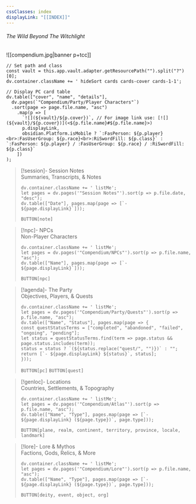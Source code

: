 ```yaml
---
cssClasses: index
displayLink: "[[INDEX]]"
---
```


###### <span class="head"> The Wild Beyond The Witchlight </span> 
![[compendium.jpg|banner p+tcc]]
 
```dataviewjs
// Set path and class
const vault = this.app.vault.adapter.getResourcePath("").split("?")[0];
dv.container.className += ' hideSort cards cards-cover cards-1-1';

// Display PC card table
dv.table(["cover", "name", "details"],
  dv.pages(`"Compendium/Party/Player Characters"`)
  .sort(page => page.file.name, "asc")
    .map(p => [
      `![](${vault}/${p.cover})`, // For image link use: [![](${vault}/${p.cover})](<${p.file.name}#${p.file.name}>)
      p.displayLink,
      obsidian.Platform.isMobile ? `:FasPerson: ${p.player}<br>:FasUserGroup: ${p.race}<br>:RiSwordFill: ${p.class}` : `:FasPerson: ${p.player} / :FasUserGroup: ${p.race} / :RiSwordFill: ${p.class}`
    ])
);
```

> [!session]-  Session Notes<br><span class="sub">Summaries, Transcripts, & Notes</span>
> ```dataviewjs
> dv.container.className += ' listMe';
> let pages = dv.pages('"Session Notes"').sort(p => p.file.date, "desc");  
>dv.table(["Date"], pages.map(page => [`- ${page.displayLink}`]));
>```
> `BUTTON[note]`

> [!npc]-   NPCs<br><span class="sub">Non-Player Characters</span>
> ```dataviewjs
> dv.container.className += ' listMe';
> let pages = dv.pages('"Compendium/NPCs"').sort(p => p.file.name, "asc");  
> dv.table(["Name"], pages.map(page => [`- ${page.displayLink}`]));
>```
> `BUTTON[npc]`

> [!agenda]-  The Party<br><span class="sub">Objectives, Players, & Quests</span>
>```dataviewjs
>dv.container.className += ' listMe';
>let pages = dv.pages('"Compendium/Party/Quests"').sort(p => p.file.name, "asc");
>dv.table(["Name", "Status"], pages.map(page => {
>const questStatusTerms = ["completed", "abandoned", "failed", "ongoing", "pending"];
>let status = questStatusTerms.find(term => page.status && page.status.includes(term));
>status = status ? `(${status.replace("quest/", "")})` : "";
>return [`- ${page.displayLink} ${status}`, status];
>}));
>```
> `BUTTON[pc]` `BUTTON[quest]`

> [!genloc]-  Locations<br><span class="sub">Countries, Settlements, & Topography</span>
> ```dataviewjs
> dv.container.className += ' listMe';
> let pages = dv.pages('"Compendium/Atlas"').sort(p => p.file.name, "asc");  
> dv.table(["Name", "Type"], pages.map(page => [`- ${page.displayLink} (${page.type})`, page.type]));
>```
>`BUTTON[plane, realm, continent, territory, province, locale, landmark]`

> [!lore]-  Lore & Mythos<br><span class="sub">Factions, Gods, Relics, & More</span> 
> ```dataviewjs
> dv.container.className += ' listMe';
> let pages = dv.pages('"Compendium/Lore"').sort(p => p.file.name, "asc");  
>dv.table(["Name", "Type"], pages.map(page => [`- ${page.displayLink} (${page.type})`, page.type]));
>```
> `BUTTON[deity, event, object, org]`
